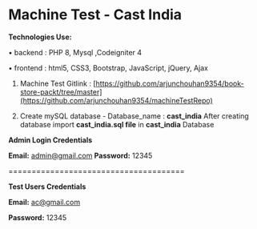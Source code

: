 # Machine Test - Cast India

**Technologies Use:**

• backend : PHP 8, Mysql ,Codeigniter 4

• frontend : html5, CSS3, Bootstrap, JavaScript, jQuery, Ajax


1. Machine Test Gitlink : [https://github.com/arjunchouhan9354/book-store-packt/tree/master](https://github.com/arjunchouhan9354/machineTestRepo)

2. Create mySQL database - Database_name : **cast_india**
 After creating database import **cast_india.sql file** in **cast_india** Database
 
**Admin Login Credentials**

  **Email:** admin@gmail.com
  **Password:** 12345
  
  ======================================
  
  **Test Users Credentials**
  
  **Email:** ac@gmail.com
  
  **Password:** 12345
